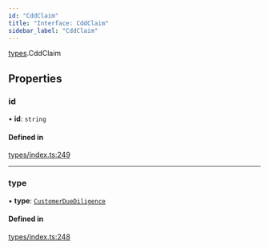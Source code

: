 ```yaml
---
id: "CddClaim"
title: "Interface: CddClaim"
sidebar_label: "CddClaim"
---
```


[types](../../../modules/Types/Types.md).CddClaim

## Properties

### id

• **id**: `string`

#### Defined in

[types/index.ts:249](https://github.com/PolymeshAssociation/polymesh-sdk/blob/de58d40fd/src/types/index.ts#L249)

___

### type

• **type**: [`CustomerDueDiligence`](../../../enums/Types/ClaimType/ClaimType.md#customerduediligence)

#### Defined in

[types/index.ts:248](https://github.com/PolymeshAssociation/polymesh-sdk/blob/de58d40fd/src/types/index.ts#L248)

